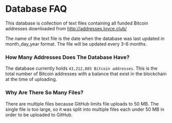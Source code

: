 # Database FAQ

This database is collection of text files containing all funded Bitcoin addresses downloaded from http://addresses.loyce.club/

The name of the text file is the date when the database was last updated in month_day_year format. The file will be updated every 3-6 months.

### How Many Addresses Does The Database Have?

The database currently holds `43,212,885 Bitcoin addresses`. This is the total number of Bitcoin addresses with a balance that exist in the blockchain at the time of uploading.

### Why Are There So Many Files?

There are multiple files because GitHub limits file uploads to 50 MB. The single file is too large, so it was split into multiple files each under 50 MB in order to be uploaded to GitHub.
